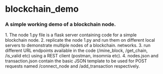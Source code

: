 # blockchain_demo
<h3>A simple working demo of a blockchain node.</h3>
1. The node 1.py file is a flask server containing code for a simple blockchain node.
2. replicate the node 1.py and run them on different local servers to demonstrate multiple nodes of a blockchain. networks.
3. run different URL endpoints available in the code (/mine_block, /get_chain, /is_valid etc) using a REST client (postman, insomnia etc).
4. nodes.json and transaction.json contain the basic JSON template to be used for POST requests named /connect_node and /add_transaction respectively.
